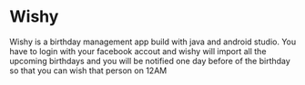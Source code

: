 # Wishy
Wishy is a birthday management app build with java and android studio. You have to login with your facebook accout and wishy will import all the upcoming birthdays and you will be notified one day before of the birthday so that you can wish that person on 12AM

